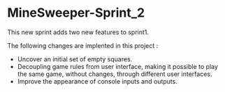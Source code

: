 # MineSweeper-Sprint_2
This new sprint adds two new features to sprint1.

The following changes are implented in this project :

  - Uncover an initial set of empty squares.
  - Decoupling game rules from user interface, making it possible to play the same game,
    without changes, through different user interfaces.
  - Improve the appearance of console inputs and outputs.
  
